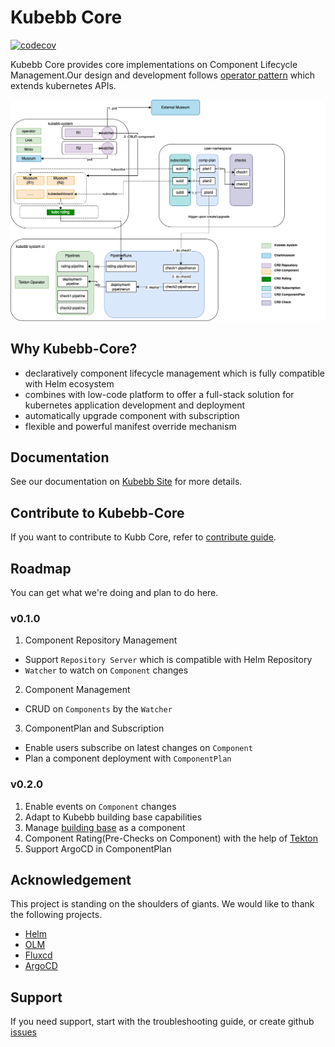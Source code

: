 # Kubebb Core

[![codecov](https://codecov.io/gh/kubebb/core/branch/main/graph/badge.svg?token=TBPAVEZV2K)](https://codecov.io/gh/kubebb/core)

Kubebb Core provides core implementations on Component Lifecycle Management.Our design and development follows [operator pattern](https://kubernetes.io/docs/concepts/extend-kubernetes/operator/) which extends kubernetes APIs.

![arch](./assets/arch.png)

## Why Kubebb-Core?

- declaratively component lifecycle management which is fully compatible with Helm ecosystem
- combines with low-code platform to offer a full-stack solution for kubernetes application development and deployment
- automatically upgrade component with subscription
- flexible and powerful manifest override mechanism

## Documentation

See our documentation on [Kubebb Site](http://kubebb.k8s.com.cn) for more details.

## Contribute to Kubebb-Core

If you want to contribute to Kubb Core, refer to [contribute guide](CONTRIBUTING.md).

## Roadmap

You can get what we're doing and plan to do here.

### v0.1.0

1. Component Repository Management

- Support `Repository Server` which is compatible with Helm Repository
- `Watcher` to watch on `Component` changes

2. Component Management

- CRUD on `Components` by the `Watcher`

3. ComponentPlan and Subscription

- Enable users subscribe on latest changes on `Component`
- Plan a component deployment with `ComponentPlan`

### v0.2.0

1. Enable events on `Component` changes
2. Adapt to Kubebb building base capabilities
3. Manage [building base](https://github.com/kubebb/building-base) as a component
4. Component Rating(Pre-Checks on Component) with the help of [Tekton](https://tekton.dev/)
5. Support ArgoCD in ComponentPlan

## Acknowledgement

This project is standing on the shoulders of giants. We would like to thank the following projects.

- [Helm](https://helm.sh/)
- [OLM](https://github.com/operator-framework/operator-lifecycle-manager)
- [Fluxcd](https://fluxcd.io/)
- [ArgoCD](https://argoproj.github.io/argo-cd/)

## Support

If you need support, start with the troubleshooting guide, or create github [issues](https://github.com/kubebb/core/issues/new)
